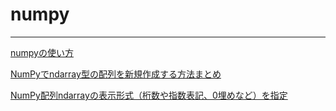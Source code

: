 # numpy

----

[numpyの使い方](https://qiita.com/jyori112/items/a15658d1dd17c421e1e2)

[NumPyでndarray型の配列を新規作成する方法まとめ](https://tanuhack.com/create-ndarray/)

[NumPy配列ndarrayの表示形式（桁数や指数表記、0埋めなど）を指定](https://note.nkmk.me/python-numpy-set-printoptions-float-formatter/)